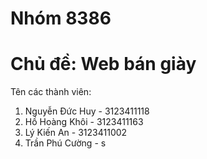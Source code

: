 # Nhóm 8386
# Chủ đề: Web bán giày
Tên các thành viên:
1. Nguyễn Đức Huy - 3123411118
2. Hồ Hoàng Khôi - 3123411163
3. Lý Kiến An - 3123411002
4. Trần Phú Cường - 
s